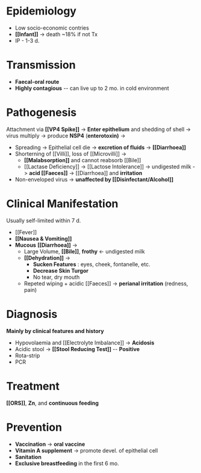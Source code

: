 # Epidemiology
- Low socio-economic contries
- **[[Infant]]** -> death ~18% if not Tx
- IP - 1-3 d.

# Transmission
- **Faecal-oral route**
- **Highly contagious** -- can live up to 2 mo. in cold environment

# Pathogenesis
Attachment via **[[VP4 Spike]]** -> **Enter epithelium** and shedding of shell -> virus multiply -> produce **NSP4** (**enterotoxin)** ->
- Spreading -> Epithelial cell die -> **excretion of fluids** -> **[[Diarrhoea]]**
- Shorterning of [[Villi]], loss of [[Microvilli]] -> 
	- **[[Malabsorption]]** and cannot reabsorb [[Bile]]
	- [[Lactase Deficiency]] -> [[Lactose Intolerance]] -> undigested milk -> **acid [[Faeces]]** -> [[Diarrhoea]] and **irritation**
- Non-enveloped virus -> **unaffected by [[Disinfectant/Alcohol]]** 

# Clinical Manifestation
Usually self-limited within 7 d.
- [[Fever]]
- **[[Nausea & Vomiting]]**
- **Mucous** **[[Diarrhoea]]** ->
	- Large Volume, **[[Bile]]**, **frothy** <- undigested milk
	- **[[Dehydration]]** ->
		- **Sucken Features** : eyes, cheek, fontanelle, etc.
		- **Decrease Skin Turgor**
		- No tear, dry mouth
	- Repeted wiping + acidic [[Faeces]] -> **perianal irritation** (redness, pain)

# Diagnosis
**Mainly by clinical features and history**
- Hypovolaemia and [[Electrolyte Imbalance]] -> **Acidosis**
- Acidic stool -> **[[Stool Reducing Test]]** -- **Positive** 
- Rota-strip
- PCR

# Treatment
**[[ORS]]**, **Zn**, and **continuous feeding** 

# Prevention
- **Vaccination** -> **oral vaccine**
- **Vitamin A supplement** -> promote devel. of epithelial cell
- **Sanitation**
- **Exclusive breastfeeding** in the first 6 mo.